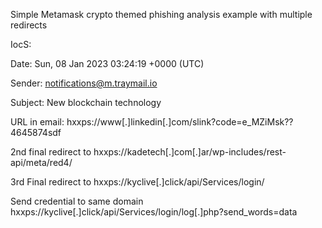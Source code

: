 Simple Metamask crypto themed phishing analysis example with multiple redirects

IocS:

Date: Sun, 08 Jan 2023 03:24:19 +0000 (UTC)

Sender:
notifications@m.traymail.io

Subject:
New blockchain technology

URL in email:
hxxps://www[.]linkedin[.]com/slink?code=e_MZiMsk??4645874sdf

2nd final redirect to 
hxxps://kadetech[.]com[.]ar/wp-includes/rest-api/meta/red4/

3rd Final redirect to
hxxps://kyclive[.]click/api/Services/login/

Send credential to same domain
hxxps://kyclive[.]click/api/Services/login/log[.]php?send_words=data

